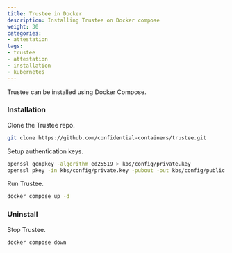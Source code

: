 ```yaml
---
title: Trustee in Docker 
description: Installing Trustee on Docker compose
weight: 30
categories:
- attestation
tags:
- trustee
- attestation
- installation
- kubernetes
---
```


Trustee can be installed using Docker Compose.

### Installation

Clone the Trustee repo.
```bash
git clone https://github.com/confidential-containers/trustee.git
```

Setup authentication keys.
```bash
openssl genpkey -algorithm ed25519 > kbs/config/private.key
openssl pkey -in kbs/config/private.key -pubout -out kbs/config/public.pub
```

Run Trustee.
```bash
docker compose up -d
```

### Uninstall

Stop Trustee.
```bash
docker compose down
```
